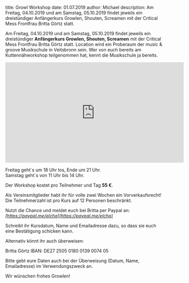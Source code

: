 title: Growl Workshop
date: 01.07.2019
author: Michael
description: Am Freitag, 04.10.2019 und am Samstag, 05.10.2019 findet jeweils ein dreistündiger Anfängerkurs Growlen, Shouten, Screamen mit der Critical Mess Frontfrau Britta Görtz statt.

Am Freitag, 04.10.2019 und am Samstag, 05.10.2019 findet jeweils ein
dreistündiger **Anfängerkurs Growlen, Shouten, Screamen** mit der Critical Mess
Frontfrau Britta Görtz statt. Location wird ein Proberaum der music & groove
Musikschule in Veitsbronn sein. Wer von euch bereits am Kuttennähworkshop
teilgenommen hat, kennt die Musikschule ja bereits.

<iframe width="560" height="315"
src="https://www.youtube-nocookie.com/embed/RU3nz5YuvjQ" frameborder="0"
allow="accelerometer; autoplay; clipboard-write; encrypted-media; gyroscope;
picture-in-picture" allowfullscreen></iframe>

Freitag geht´s um 18 Uhr los, Ende um 21 Uhr.<br>Samstag geht´s von 11 Uhr bis
14 Uhr.

Der Workshop kostet pro Teilnehmer und Tag **55 €**. 

Als Vereinsmitglieder habt ihr für volle zwei Wochen ein Vorverkaufsrecht! Die
Teilnehmerzahl ist pro Kurs auf 12 Personen beschränkt.

Nutzt die Chance und meldet euch bei Britta per Paypal an: _[https://paypal.me/elchq](https://paypal.me/elchq)_

Schreibt ihr Kursdatum, Name und Emailadresse dazu, so dass sie euch eine
Bestätigung schicken kann.

Alternativ könnt ihr auch überweisen:

Britta Görtz IBAN: DE27 2505 0180 0139 0074 05 


Bitte gebt eure Daten auch bei der Überweisung (Datum, Name, Emailadresse) im
Verwendungszweck an.

Wir wünschen frohes Growlen!
